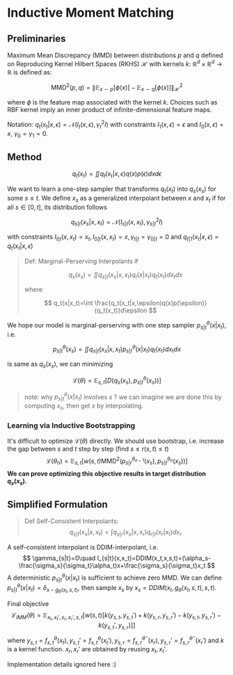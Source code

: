 # Inductive Moment Matching

## Preliminaries

Maximum Mean Discrepancy (MMD) between distributions $p$ and $q$ defined on Reproducing Kernel Hilbert Spaces (RKHS) $\mathcal{H}$ with kernels $k$: $\mathbb{R}^d \times \mathbb{R}^d \rightarrow \mathbb{R}$ is defined as:

$$
\text{MMD}^2(p, q) = \left\| \mathbb{E}_{x \sim p}[\phi(x)] - \mathbb{E}_{x \sim q}[\phi(x)] \right\|_{\mathcal{H}}^2
$$

where $\phi$ is the feature map associated with the kernel $k$. Choices such as RBF kernel imply an inner product of infinite-dimensional feature maps.

Notation: $q_t(x_t|x,\epsilon)=\mathcal{N}(I_t(x,\epsilon), \gamma_t^2 I)$ with constraints $I_1(x,\epsilon)=\epsilon$ and $I_0(x,\epsilon)=x$, $\gamma_0=\gamma_1=0$.

## Method

$$
q_t(x_t)=\iint q_t(x_t|x,\epsilon)q(x)p(\epsilon)dx d\epsilon
$$

We want to learn a one-step sampler that transforms $q_t(x_t)$ into $q_s(x_s)$ for some $s\leq t$. We define $x_s$ as a generalized interpolant between $x$ and $x_t$ if for all $s\in [0,t]$, its distribution follows

$$
q_{s|t}(x_s|x,x_t)=\mathcal{N}(I_{s|t}(x,x_t),\gamma_{s|t}^2 I)
$$

with constraints $I_{t|t}(x,x_t)=x_t,I_{0|t}(x,x_t)=x,\gamma_{t|t}=\gamma_{0|t}=0$ and $q_{t|1}(x_t|x,\epsilon)=q_t(x_t|x,\epsilon)$

> Def: Marginal-Perserving Interpolants if
>
> $$
> q_s(x_s)=\iint q_{s|t}(x_s|x,x_t)q_t(x|x_t)q_t(x_t)dx_tdx
> $$
>
> where
>
> $$
> q_t(x|x_t)=\int \frac{q_t(x_t|x,\epsilon)q(x)p(\epsilon)}{q_t(x_t)}d\epsilon
> $$

We hope our model is marginal-perserving with one step sampler $p_{s|t}^\theta(x|x_t)$, i.e.

$$
p^\theta_{s|t}(x_s)=\iint q_{s|t}(x_s|x,x_t)p_{s|t}^\theta(x|x_t)q_t(x_t)dx_tdx
$$

is same as $q_s(x_s)$, we can minimizing

$$
\mathcal{L}(\theta)=\mathbb{E}_{s,t}[D(q_s(x_s),p^\theta_{s|t}(x_s))]
$$

> note: why $p_{s|t}^\theta(x|x_t)$ involves $s$ ? we can imagine we are done this by computing $x_s$, then get $x$ by interpolating.

### Learning via Inductive Bootstrapping

It's difficult to optimize $\mathcal{L}(\theta)$ directly. We should use bootstrap, i.e. increase the gap between $s$ and $t$ step by step (find $s\leq r(s,t)\leq t$)
$$
\mathcal{L}(\theta_n)=\mathbb{E}_{s,t}[w(s,t)\text{MMD}^2(p^{\theta_{n-1}}_{s|r}(x_s),p^{\theta_n}_{s|t}(x_s))]
$$
**We can prove optimizing this objective results in target distribution $q_s(x_s)$.**

## Simplified Formulation

> Def Self-Consistent Interpolants: 
> $$
> q_{s|t}(x_s|x,x_t)=\int q_{s|r}(x_s|x,x_r)q_{r|t}(x_r|x_t)dx_r
> $$

A self-consistent interpolant is DDIM-interpolant, i.e.
$$
\gamma_{s|t}=0\quad I_{s|t}(x,x_t)=DDIM(x_t,x,s,t)=(\alpha_s-\frac{\sigma_s}{\sigma_t}\alpha_t)x+\frac{\sigma_s}{\sigma_t}x_t
$$
A deterministic $p_{s|t}^\theta(x|x_t)$ is sufficient to achieve zero MMD. 
We can define $p_{s|t}^\theta(x|x_t)=\delta_{x-g_\theta(x_t,s,t)}$, then sample $x_s$ by $x_s=DDIM(x_t,g_\theta(x_t,s,t),s,t)$.

Final objective
$$
\mathcal{L}_{IMM}(\theta)=\mathbb{E}_{x_t,x_t',x_r,x_r',s,t}[w(s,t)[k(y_{s,t},y_{s,t}')+k(y_{s,r},y_{s,r}')-k(y_{s,t},y_{s,r}')-k(y_{s,t}',y_{s,r})]]
$$
where $y_{s,t}=f_{s,t}^\theta(x_t),y_{s,t}'=f_{s,t}^\theta(x_t'),y_{s,r}=f_{s,r}^{\theta^-}(x_r),y_{s,r}'=f_{s,r}^{\theta^-}(x_r')$ and $k$ is a kernel function. $x_r,x_r'$ are obtained by reusing $x_t,x_t'$.

Implementation details ignored here :)